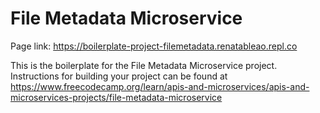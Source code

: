 # File Metadata Microservice

Page link: https://boilerplate-project-filemetadata.renatableao.repl.co

This is the boilerplate for the File Metadata Microservice project. Instructions for building your project can be found at https://www.freecodecamp.org/learn/apis-and-microservices/apis-and-microservices-projects/file-metadata-microservice
